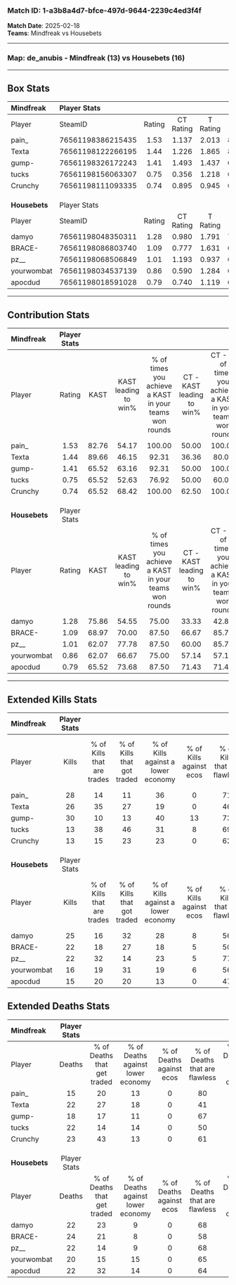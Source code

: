 ### Match ID: 1-a3b8a4d7-bfce-497d-9644-2239c4ed3f4f  
**Match Date**: 2025-02-18  
**Teams**: Mindfreak vs Housebets  

---  

### **Map**: de_anubis - Mindfreak (13) vs Housebets (16)  
---  

## Box Stats  

| **Mindfreak** | Player Stats      |        |           |          |       |      |       |         |        |      |     |
| :- | :- | :-: | :-: | :-: | :-: | :-: | :-: | :-: | :-: | :-: | :-: |
| Player        | SteamID           | Rating | CT Rating | T Rating | KAST  | ADR  | Kills | Assists | Deaths | K/D  | HS% |
| pain_         | 76561198386215435 |  1.53  |   1.137   |  2.013   | 82.76 | 91.5 |  28   |    5    |   15   | 1.87 | 39  |
| Texta         | 76561198122266195 |  1.44  |   1.226   |  1.865   | 89.66 | 99.3 |  26   |   10    |   22   | 1.18 | 53  |
| gump-         | 76561198326172243 |  1.41  |   1.493   |  1.437   | 65.52 | 93.4 |  30   |    2    |   18   | 1.67 | 63  |
| tucks         | 76561198156063307 |  0.75  |   0.356   |  1.218   | 65.52 | 59.2 |  13   |   10    |   22   | 0.59 | 76  |
| Crunchy       | 76561198111093335 |  0.74  |   0.895   |  0.945   | 65.52 | 61.9 |  13   |   10    |   23   | 0.57 | 69  |
|               |                   |        |           |          |       |      |       |         |        |      |     |
|               |                   |        |           |          |       |      |       |         |        |      |     |
|               |                   |        |           |          |       |      |       |         |        |      |     |
| **Housebets** | Player Stats      |        |           |          |       |      |       |         |        |      |     |
| Player        | SteamID           | Rating | CT Rating | T Rating | KAST  | ADR  | Kills | Assists | Deaths | K/D  | HS% |
| damyo         | 76561198048350311 |  1.28  |   0.980   |  1.791   | 75.86 | 94.7 |  25   |    6    |   22   | 1.14 | 64  |
| BRACE-        | 76561198086803740 |  1.09  |   0.777   |  1.631   | 68.97 | 92.0 |  22   |    6    |   24   | 0.92 | 77  |
| pz__          | 76561198068506849 |  1.01  |   1.193   |  0.937   | 62.07 | 70.8 |  22   |    6    |   22   | 1.00 | 36  |
| yourwombat    | 76561198034537139 |  0.86  |   0.590   |  1.284   | 62.07 | 68.3 |  16   |    6    |   20   | 0.80 | 37  |
| apocdud       | 76561198018591028 |  0.79  |   0.740   |  1.119   | 65.52 | 59.5 |  15   |    4    |   22   | 0.68 | 46  |
---  

## Contribution Stats  

| **Mindfreak** | Player Stats |       |                      |                                                        |                           |                                                             |                          |                                                            |
| :- | :-: | :-: | :-: | :-: | :-: | :-: | :-: | :-: |
| Player        |    Rating    | KAST  | KAST leading to win% | % of times you achieve a KAST in your teams won rounds | CT - KAST leading to win% | CT - % of times you achieve a KAST in your teams won rounds | T - KAST leading to win% | T - % of times you achieve a KAST in your teams won rounds |
| pain_         |     1.53     | 82.76 |        54.17         |                         100.00                         |           50.00           |                           100.00                            |          57.14           |                           100.00                           |
| Texta         |     1.44     | 89.66 |        46.15         |                         92.31                          |           36.36           |                            80.00                            |          53.33           |                           100.00                           |
| gump-         |     1.41     | 65.52 |        63.16         |                         92.31                          |           50.00           |                           100.00                            |          77.78           |                           87.50                            |
| tucks         |     0.75     | 65.52 |        52.63         |                         76.92                          |           50.00           |                            60.00                            |          53.85           |                           87.50                            |
| Crunchy       |     0.74     | 65.52 |        68.42         |                         100.00                         |           62.50           |                           100.00                            |          72.73           |                           100.00                           |
|               |              |       |                      |                                                        |                           |                                                             |                          |                                                            |
|               |              |       |                      |                                                        |                           |                                                             |                          |                                                            |
|               |              |       |                      |                                                        |                           |                                                             |                          |                                                            |
| **Housebets** | Player Stats |       |                      |                                                        |                           |                                                             |                          |                                                            |
| Player        |    Rating    | KAST  | KAST leading to win% | % of times you achieve a KAST in your teams won rounds | CT - KAST leading to win% | CT - % of times you achieve a KAST in your teams won rounds | T - KAST leading to win% | T - % of times you achieve a KAST in your teams won rounds |
| damyo         |     1.28     | 75.86 |        54.55         |                         75.00                          |           33.33           |                            42.86                            |          69.23           |                           100.00                           |
| BRACE-        |     1.09     | 68.97 |        70.00         |                         87.50                          |           66.67           |                            85.71                            |          72.73           |                           88.89                            |
| pz__          |     1.01     | 62.07 |        77.78         |                         87.50                          |           60.00           |                            85.71                            |          100.00          |                           88.89                            |
| yourwombat    |     0.86     | 62.07 |        66.67         |                         75.00                          |           57.14           |                            57.14                            |          72.73           |                           88.89                            |
| apocdud       |     0.79     | 65.52 |        73.68         |                         87.50                          |           71.43           |                            71.43                            |          75.00           |                           100.00                           |
---  

## Extended Kills Stats  

| **Mindfreak** | Player Stats |                            |                            |                                    |                         |                              |                                 |                                       |                    |           |
| :- | :-: | :-: | :-: | :-: | :-: | :-: | :-: | :-: | :-: | :-: |
| Player        |    Kills     | % of Kills that are trades | % of Kills that got traded | % of Kills against a lower economy | % of Kills against ecos | % of Kills that are flawless | % of Kills that are close duels | % of Kills that are assisted by flash | Pistol Round Kills | AWP Kills |
| pain_         |      28      |             14             |             11             |                 36                 |            0            |              71              |                7                |                   0                   |         19         |     0     |
| Texta         |      26      |             35             |             27             |                 19                 |            0            |              46              |               12                |                   8                   |         0          |     2     |
| gump-         |      30      |             10             |             13             |                 40                 |           13            |              73              |                3                |                  17                   |         0          |     1     |
| tucks         |      13      |             38             |             46             |                 31                 |            8            |              69              |                8                |                   8                   |         0          |     3     |
| Crunchy       |      13      |             15             |             23             |                 23                 |            0            |              62              |                0                |                   0                   |         0          |     2     |
|               |              |                            |                            |                                    |                         |                              |                                 |                                       |                    |           |
|               |              |                            |                            |                                    |                         |                              |                                 |                                       |                    |           |
|               |              |                            |                            |                                    |                         |                              |                                 |                                       |                    |           |
| **Housebets** | Player Stats |                            |                            |                                    |                         |                              |                                 |                                       |                    |           |
| Player        |    Kills     | % of Kills that are trades | % of Kills that got traded | % of Kills against a lower economy | % of Kills against ecos | % of Kills that are flawless | % of Kills that are close duels | % of Kills that are assisted by flash | Pistol Round Kills | AWP Kills |
| damyo         |      25      |             16             |             32             |                 28                 |            8            |              56              |                8                |                   4                   |         0          |     4     |
| BRACE-        |      22      |             18             |             27             |                 18                 |            5            |              50              |                5                |                   0                   |         0          |     1     |
| pz__          |      22      |             32             |             14             |                 23                 |            5            |              77              |                0                |                   0                   |         9          |     1     |
| yourwombat    |      16      |             19             |             31             |                 19                 |            6            |              56              |                6                |                   0                   |         0          |     4     |
| apocdud       |      15      |             20             |             20             |                 13                 |            0            |              47              |                7                |                  13                   |         0          |     0     |
## Extended Deaths Stats  

| **Mindfreak** | Player Stats |                             |                                   |                          |                               |                            |                           |               |
| :- | :-: | :-: | :-: | :-: | :-: | :-: | :-: | :-: |
| Player        |    Deaths    | % of Deaths that get traded | % of Deaths against lower economy | % of Deaths against ecos | % of Deaths that are flawless | % of Deaths that are close | % of Deaths while blinded | Deaths to AWP |
| pain_         |      15      |             20              |                13                 |            0             |              80               |             0              |             7             |       2       |
| Texta         |      22      |             27              |                18                 |            0             |              41               |             0              |             0             |       2       |
| gump-         |      18      |             17              |                11                 |            0             |              67               |             6              |             6             |       2       |
| tucks         |      22      |             14              |                14                 |            0             |              50               |             14             |             0             |       1       |
| Crunchy       |      23      |             43              |                13                 |            0             |              61               |             4              |             4             |       2       |
|               |              |                             |                                   |                          |                               |                            |                           |               |
|               |              |                             |                                   |                          |                               |                            |                           |               |
|               |              |                             |                                   |                          |                               |                            |                           |               |
| **Housebets** | Player Stats |                             |                                   |                          |                               |                            |                           |               |
| Player        |    Deaths    | % of Deaths that get traded | % of Deaths against lower economy | % of Deaths against ecos | % of Deaths that are flawless | % of Deaths that are close | % of Deaths while blinded | Deaths to AWP |
| damyo         |      22      |             23              |                 9                 |            0             |              68               |             9              |             9             |       5       |
| BRACE-        |      24      |             21              |                 8                 |            0             |              58               |             13             |             4             |       2       |
| pz__          |      22      |             14              |                 9                 |            0             |              68               |             5              |             0             |       5       |
| yourwombat    |      20      |             15              |                15                 |            0             |              65               |             0              |            10             |       6       |
| apocdud       |      22      |             32              |                14                 |            0             |              64               |             5              |            14             |       1       |
